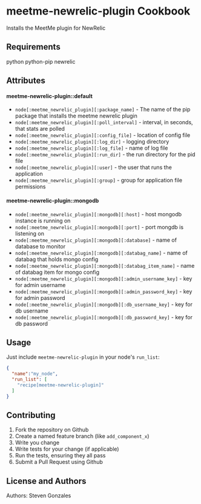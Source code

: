 meetme-newrelic-plugin Cookbook
===============================
Installs the MeetMe plugin for NewRelic


Requirements
------------
python
python-pip
newrelic


Attributes
----------
#### meetme-newrelic-plugin::default
* `node[:meetme_newrelic_plugin][:package_name]` - The name of the pip package that installs the meetme newrelic plugin  
* `node[:meetme_newrelic_plugin][:poll_interval]` - interval, in seconds, that stats are polled  
* `node[:meetme_newrelic_plugin][:config_file]` -  location of config file
* `node[:meetme_newrelic_plugin][:log_dir]` - logging directory
* `node[:meetme_newrelic_plugin][:log_file]` - name of log file
* `node[:meetme_newrelic_plugin][:run_dir]` -  the run directory for the pid file
* `node[:meetme_newrelic_plugin][:user]` -  the user that runs the application 
* `node[:meetme_newrelic_plugin][:group]` -  group for application file permissions 

#### meetme-newrelic-plugin::mongodb
* `node[:meetme_newrelic_plugin][:mongodb][:host]` - host mongodb instance is running on
* `node[:meetme_newrelic_plugin][:mongodb][:port]` - port mongdb is listening on
* `node[:meetme_newrelic_plugin][:mongodb][:database]` - name of database to monitor
* `node[:meetme_newrelic_plugin][:mongodb][:databag_name]` - name of databag that holds mongo config
* `node[:meetme_newrelic_plugin][:mongodb][:databag_item_name]` - name of databag item for mongo config
* `node[:meetme_newrelic_plugin][:mongodb][:admin_username_key]` - key for admin username
* `node[:meetme_newrelic_plugin][:mongodb][:admin_password_key]` - key for admin password
* `node[:meetme_newrelic_plugin][:mongodb][:db_username_key]` - key for db username
* `node[:meetme_newrelic_plugin][:mongodb][:db_password_key]` - key for db password


Usage
-----
Just include `meetme-newrelic-plugin` in your node's `run_list`:

```json
{
  "name":"my_node",
  "run_list": [
    "recipe[meetme-newrelic-plugin]"
  ]
}
```

Contributing
------------
1. Fork the repository on Github
2. Create a named feature branch (like `add_component_x`)
3. Write you change
4. Write tests for your change (if applicable)
5. Run the tests, ensuring they all pass
6. Submit a Pull Request using Github

License and Authors
-------------------
Authors: Steven Gonzales
